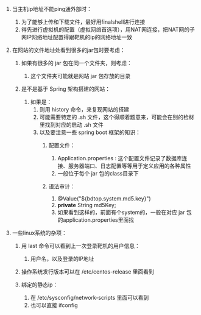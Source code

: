 1.  当主机ip地址不能ping通外部时：
    1.  为了能够上传和下载文件，最好用finalshell进行连接
    2.  得先进行虚拟机的配置（虚拟网络首选项），用NAT网连接，把NAT网的子网IP网络地址配置得跟靶机的ip的网络地址一致  

2.  在网站的文件地址处看到很多的jar包时要考虑：
    1.  如果有很多的 jar 包在同一个文件夹，则考虑：
        1.  这个文件夹可能就是网站 jar 包存放的目录  

    2.  是不是基于 Spring 架构搭建的网站：
        1.  如果是：
            1.  则用 history 命令，来复现网站的搭建
            2.  可能需要特定的 .sh 文件，这个得顺着题意来，可能会在别的检材里找到对应的启动 .sh 文件
            3.  以及要注意一些 spring boot 框架的知识：
                1.  配置文件：
                    1.  Application.properties : 这个配置文件记录了数据库连接、服务器端口、日志配置等等用于定义应用的各种属性
                    2.  一般位于每个 jar 包的class目录下  

                2.  语法审计：
                    1.  @Value("\${bdtop.system.md5.key}")
                    1.  **private** String md5Key;
                    1.  如果看到这样的，前面有个system的，一般在对应 jar 包的application.properties里面找

1.  一些linux系统的杂项：
    1.  用 last 命令可以看到上一次登录靶机的用户信息：
        1.  用户名，以及登录的IP地址  

    2.  操作系统发行版本可以在 /etc/centos-release 里面看到
    3.  绑定的静态ip：
        1.  在 /etc/sysconfig/network-scripts 里面可以看到
        2.  也可以直接 ifconfig  

